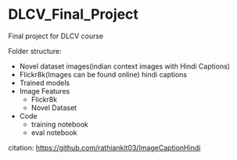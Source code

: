 # DLCV_Final_Project
Final project for DLCV course

Folder structure:
- Novel dataset images(indian context images with Hindi Captions)
- Flickr8k(Images can be found online) hindi captions
- Trained models
- Image Features
  - Flickr8k
  - Novel Dataset
- Code 
  - training notebook </br>
  - eval notebook </br>


citation: https://github.com/rathiankit03/ImageCaptionHindi
